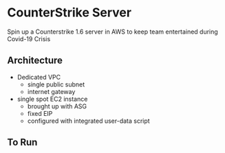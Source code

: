 # CounterStrike Server

Spin up a Counterstrike 1.6 server in AWS to keep team entertained during Covid-19 Crisis

## Architecture

- Dedicated VPC
  - single public subnet
  - internet gateway
- single spot EC2 instance
  - brought up with ASG
  - fixed EIP
  - configured with integrated user-data script

## To Run
